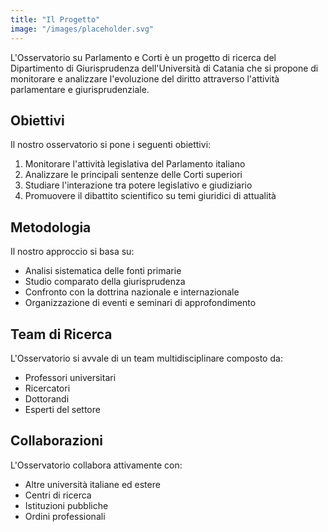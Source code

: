 ```yaml
---
title: "Il Progetto"
image: "/images/placeholder.svg"
---
```


L'Osservatorio su Parlamento e Corti è un progetto di ricerca del Dipartimento di Giurisprudenza dell'Università di Catania che si propone di monitorare e analizzare l'evoluzione del diritto attraverso l'attività parlamentare e giurisprudenziale.

## Obiettivi

Il nostro osservatorio si pone i seguenti obiettivi:

1. Monitorare l'attività legislativa del Parlamento italiano
2. Analizzare le principali sentenze delle Corti superiori
3. Studiare l'interazione tra potere legislativo e giudiziario
4. Promuovere il dibattito scientifico su temi giuridici di attualità

## Metodologia

Il nostro approccio si basa su:

- Analisi sistematica delle fonti primarie
- Studio comparato della giurisprudenza
- Confronto con la dottrina nazionale e internazionale
- Organizzazione di eventi e seminari di approfondimento

## Team di Ricerca

L'Osservatorio si avvale di un team multidisciplinare composto da:

- Professori universitari
- Ricercatori
- Dottorandi
- Esperti del settore

## Collaborazioni

L'Osservatorio collabora attivamente con:

- Altre università italiane ed estere
- Centri di ricerca
- Istituzioni pubbliche
- Ordini professionali 